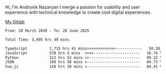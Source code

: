 Hi, I'm Andronik Nazaryan
I merge a passion for usability and user experience with technical knowledge to create cool digital experiences.

[My Gitlab](https://gitlab.com/anridev24)

<!--START_SECTION:waka-->

```txt
From: 28 March 2020 - To: 28 June 2025

Total Time: 3,405 hrs 49 mins

TypeScript          1,715 hrs 41 mins>>>>>>>>>>>>>------------   50.38 %
JavaScript          570 hrs 5 mins  >>>>---------------------   16.74 %
Python              313 hrs 53 mins >>-----------------------   09.22 %
JSON                160 hrs 58 mins >------------------------   04.73 %
Vue.js              150 hrs 20 mins >------------------------   04.41 %
```

<!--END_SECTION:waka-->
